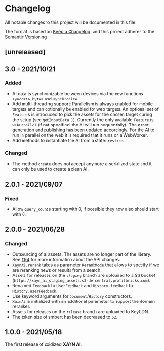 # Changelog

All notable changes to this project will be documented in this file.

The format is based on [Keep a Changelog](https://keepachangelog.com/en/1.0.0/), and this project adheres to the [Semantic Versioning](http://semver.org/spec/v2.0.0.html).

## [unreleased]

## 3.0 - 2021/10/21

### Added

- AI data is synchronizable between devices via the new functions `syncdata_bytes` and `synchronize`.
- Add multi-threading support: Parallelism is always enabled for mobile targets and can optionally be enabled for web targets. An optional set of `Feature`s is introduced to pick the assets for the chosen target during the setup (see `getInputData()`). Currently the only available `Feature` is `webParallel` (if not specified, the AI will run sequentially). The asset generation and publishing has been updated accordingly. For the AI to run in parallel on the web it is required that it runs on a WebWorker.
- Add methods to instantiate the AI from a state: `restore`.

### Changed
- The method `create` does not accept anymore a serialized state and it can only be used to create a clean AI.

## 2.0.1 - 2021/09/07

### Fixed

- Allow `query_count`s starting with 0, if possible they now also should start with 0.

## 2.0.0 - 2021/06/28

### Changed

- Outsourcing of ai assets. The assets are no longer part of the library. See [#94](https://github.com/xaynetwork/xayn_ai/pull/94) for more information about the API changes.
- `XaynAi.rerank` takes as parameter `RerankMode` that allows to specify if we are reranking news or results from a search.
- Assets for releases on the `staging` branch are uploaded to a S3 bucket (`https://xayn_ai_staging_assets.s3-de-central.profitbricks.com`).
- Renamed `Feedback` to `UserFeedback` and `History.feedback` to `History.userFeedback`.
- Use keyword arguments for `Document`/`History` constructors.
- `XainAi` is initialized with an additional parameter to support the domain reranker.
- Assets for releases on the `release` branch are uploaded to KeyCDN.
- The token size of smbert has been decreased to `52`.

## 1.0.0 - 2021/05/18

The first release of oxidized **XAYN AI**.
